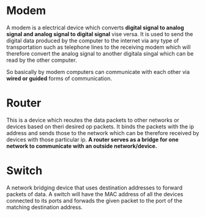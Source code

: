 # Modem
A modem is a electrical device which converts **digital signal to analog signal and analog signal to digital signal** vise versa. It is used to send the digital data produced by the computer to the internet via any type of transportation such as telephone lines to the receiving modem which will therefore convert the analog signal to another digitala singal which can be read by the other computer.

So basically by modem computers can communicate with each other via **wired or guided** forms of communication.

# Router
This is a device which reoutes the data packets to other networks or devices based on theri desired op packets. It binds the packets with the ip address and sends those to the network which can be therefore received by devices with those particular ip.
**A router serves as a bridge for one network to communicate with an outside network/device.**

# Switch
A network bridging device that uses destination addresses to forward packets of data. A switch will have the MAC address of all the devices connected to its ports and forwads the given packet to the port of the matching destination address.

